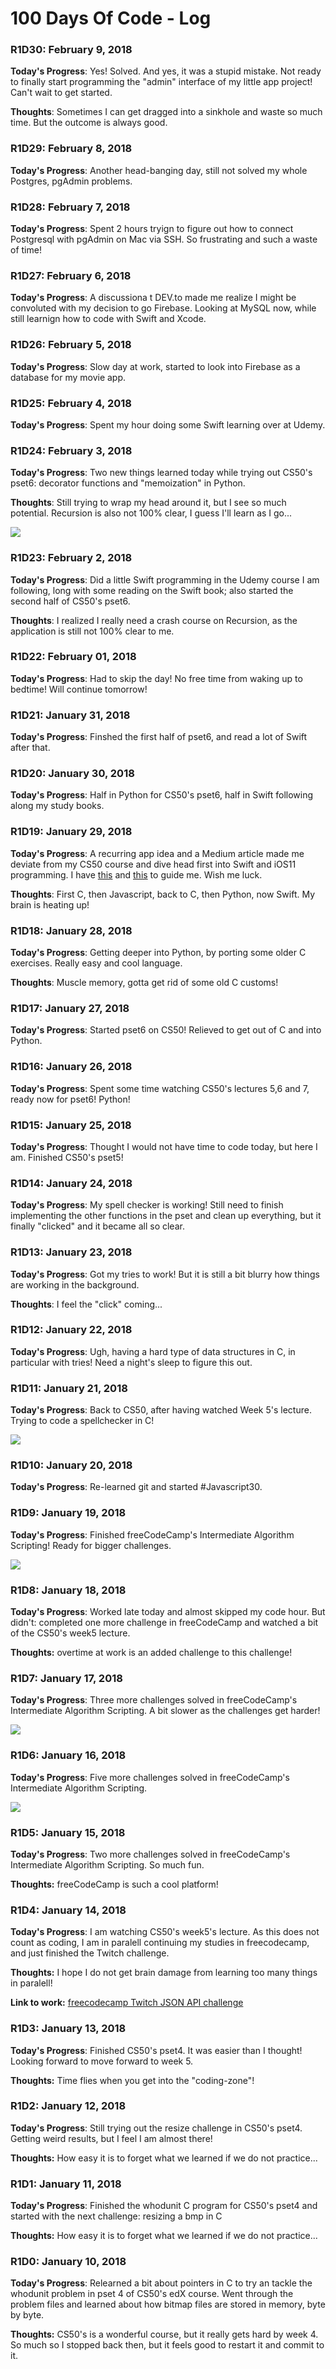 # 100 Days Of Code - Log

### R1D30: February 9, 2018

**Today's Progress**: Yes! Solved. And yes, it was a stupid mistake. Not ready to finally start programming the "admin" interface of my little app project! Can't wait to get started.

**Thoughts**: Sometimes I can get dragged into a sinkhole and waste so much time. But the outcome is always good.

### R1D29: February 8, 2018

**Today's Progress**: Another head-banging day, still not solved my whole Postgres, pgAdmin problems. 

### R1D28: February 7, 2018

**Today's Progress**: Spent 2 hours tryign to figure out how to connect Postgresql with pgAdmin on Mac via SSH. So frustrating and such a waste of time!

### R1D27: February 6, 2018

**Today's Progress**: A discussiona t DEV.to made me realize I might be convoluted with my decision to go Firebase. Looking at MySQL now, while still learnign how to code with Swift and Xcode.

### R1D26: February 5, 2018

**Today's Progress**: Slow day at work, started to look into Firebase as a database for my movie app.

### R1D25: February 4, 2018

**Today's Progress**: Spent my hour doing some Swift learning over at Udemy.

### R1D24: February 3, 2018

**Today's Progress**: Two new things learned today while trying out CS50's pset6: decorator functions and "memoization" in Python.

**Thoughts**: Still trying to wrap my head around it, but I see so much potential. Recursion is also not 100% clear, I guess I'll learn as I go...

![](https://image.prntscr.com/image/AngOwvlGQO6NNRV_PdQDmw.png)

### R1D23: February 2, 2018

**Today's Progress**: Did a little Swift programming in the Udemy course I am following, long with some reading on the Swift book; also started the second half of CS50's pset6.

**Thoughts**: I realized I really need a crash course on Recursion, as the application is still not 100% clear to me. 

### R1D22: February 01, 2018

**Today's Progress**: Had to skip the day! No free time from waking up to bedtime! Will continue tomorrow! 

### R1D21: January 31, 2018

**Today's Progress**: Finshed the first half of pset6, and read a lot of Swift after that. 

### R1D20: January 30, 2018

**Today's Progress**: Half in Python for CS50's pset6, half in Swift following along my study books. 

### R1D19: January 29, 2018

**Today's Progress**: A recurring app idea and a Medium article made me deviate from my CS50 course and dive head first into Swift and iOS11 programming. I have [this](https://designcode.io/) and [this](https://www.amazon.de/iOS-11-Programming-Fundamentals-Swift-ebook/dp/B076TQSMY5/ref=pd_sim_351_2?_encoding=UTF8&psc=1&refRID=5AN1STMC1Q60GVEB95K8) to guide me. Wish me luck.

**Thoughts**: First C, then Javascript, back to C, then Python, now Swift. My brain is heating up!


### R1D18: January 28, 2018

**Today's Progress**: Getting deeper into Python, by porting some older C exercises. Really easy and cool language.

**Thoughts**: Muscle memory, gotta get rid of some old C customs!

### R1D17: January 27, 2018

**Today's Progress**: Started pset6 on CS50! Relieved to get out of C and into Python.  

### R1D16: January 26, 2018

**Today's Progress**: Spent some time watching CS50's lectures 5,6 and 7, ready now for pset6! Python!  

### R1D15: January 25, 2018

**Today's Progress**: Thought I would not have time to code today, but here I am. Finished CS50's pset5! 

### R1D14: January 24, 2018

**Today's Progress**: My spell checker is working! Still need to finish implementing the other functions in the pset and clean up everything, but it finally "clicked" and it became all so clear.

### R1D13: January 23, 2018

**Today's Progress**: Got my tries to work! But it is still a bit blurry how things are working in the background.

**Thoughts**: I feel the "click" coming...

### R1D12: January 22, 2018

**Today's Progress**: Ugh, having a hard type of data structures in C, in particular with tries! Need a night's sleep to figure this out.

### R1D11: January 21, 2018

**Today's Progress**: Back to CS50, after having watched Week 5's lecture. Trying to code a spellchecker in C!

![](https://image.prntscr.com/image/eQoyS1sQTl2VFGcJMKEoRA.png)

### R1D10: January 20, 2018

**Today's Progress**: Re-learned git and started #Javascript30.

### R1D9: January 19, 2018

**Today's Progress**: Finished freeCodeCamp's Intermediate Algorithm Scripting! Ready for bigger challenges.

![](https://image.prntscr.com/image/V9dyRNSeTMmXHr6yPlGGFQ.png)

### R1D8: January 18, 2018

**Today's Progress**: Worked late today and almost skipped my code hour. But didn't: completed one more challenge in freeCodeCamp and watched a bit of the CS50's week5 lecture.

**Thoughts:** overtime at work is an added challenge to this challenge!

### R1D7: January 17, 2018

**Today's Progress**: Three more challenges solved in freeCodeCamp's Intermediate Algorithm Scripting. A bit slower as the challenges get harder!

![](https://image.prntscr.com/image/dV5vCbY7RTGwv0U2QKWvbg.png)


### R1D6: January 16, 2018

**Today's Progress**: Five more challenges solved in freeCodeCamp's Intermediate Algorithm Scripting. 

![](https://image.prntscr.com/image/94Yfm4CnT7SxYZ6PVNh6iw.png)

### R1D5: January 15, 2018

**Today's Progress**: Two more challenges solved in freeCodeCamp's Intermediate Algorithm Scripting. So much fun.

**Thoughts:** freeCodeCamp is such a cool platform!

<!---
**Link to work:** [Calculator App](http://www.example.com)
-->

### R1D4: January 14, 2018

**Today's Progress**: I am watching CS50's week5's lecture. As this does not count as coding, I am in paralell continuing my studies in freecodecamp, and just finished the Twitch challenge. 

**Thoughts:** I hope I do not get brain damage from learning too many things in paralell!

**Link to work:** [freecodecamp Twitch JSON API challenge](https://codepen.io/danroc/live/qPXaJZ)

### R1D3: January 13, 2018

**Today's Progress**: Finished CS50's pset4. It was easier than I thought! Looking forward to move forward to week 5.

**Thoughts:** Time flies when you get into the "coding-zone"!

<!---
**Link to work:** [Calculator App](http://www.example.com)
-->

### R1D2: January 12, 2018

**Today's Progress**: Still trying out the resize challenge in CS50's pset4. Getting weird results, but I feel I am almost there! 

**Thoughts:** How easy it is to forget what we learned if we do not practice...

<!---
**Link to work:** [Calculator App](http://www.example.com)
-->

### R1D1: January 11, 2018

**Today's Progress**: Finished the whodunit C program for CS50's pset4 and started with the next challenge: resizing a bmp in C

**Thoughts:** How easy it is to forget what we learned if we do not practice...

<!---
**Link to work:** [Calculator App](http://www.example.com)
-->

### R1D0: January 10, 2018

**Today's Progress**: Relearned a bit about pointers in C to try an tackle the whodunit problem in pset 4 of CS50's edX course. Went through the problem files and learned about how bitmap files are stored in memory, byte by byte.

**Thoughts:** CS50's is a wonderful course, but it really gets hard by week 4. So much so I stopped back then, but it feels good to restart it and commit to it.

<!---
**Link to work:** [Calculator App](http://www.example.com)
-->
